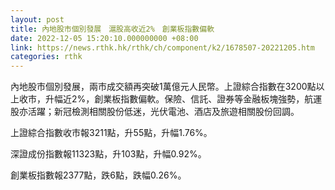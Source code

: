 ```yaml
---
layout: post
title: 內地股市個別發展　滬股高收近2%　創業板指數偏軟
date: 2022-12-05 15:20:10.000000000 +08:00
link: https://news.rthk.hk/rthk/ch/component/k2/1678507-20221205.htm
categories: rthk
---
```


內地股市個別發展，兩市成交額再突破1萬億元人民幣。上證綜合指數在3200點以上收市，升幅近2%，創業板指數偏軟。保險、信託、證券等金融板塊強勢，航運股亦活躍；新冠檢測相關股份低迷，光伏電池、酒店及旅遊相關股份回調。

上證綜合指數收市報3211點，升55點，升幅1.76%。

深證成份指數報11323點，升103點，升幅0.92%。

創業板指數報2377點，跌6點，跌幅0.26%。
